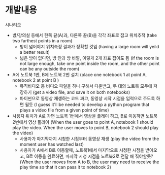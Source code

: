 # 개발내용

시나리오
  - 방/강의실 등에서 한쪽 끝(A)과, 다른쪽 끝(B)을 각각 좌표로 잡고 위치추적 (take two farthest points in a room)
    - 방이 넓어야지 위치측정 결과가 정확할 것임 (having a large room will yeild a better result)
    - 넓은 방이 없다면, 방 안과 방 바깥, 이렇게 2개 좌표 잡아도 됨 (if the room is not large enough, take one point inside the room, and the other point can be any outside the room)
  - A에 노트북 1번, B에 노트북 2번 설치 (place one notebook 1 at point A, notebook 2 at point B )
    - 뮤직비디오 등 비디오 파일을 하나 구해서 다운받고, 두 대의 노트북 모두에 저장하기 (get a video file, and save it on both notebooks)
    - 파이썬으로 동영상 재생하는 코드 짜고, 동영상 시작 시점을 입력으로 주도록 하면 될듯 (I guess it'll be needed to develop a python program that plays a video file from a given point of time)
  - 사용자 위치가 A로 가면 노트북 1번에서 영상을 플레이 하고, B로 이동하면 노트북 2번에서 영상 플레이 (When the user goes to point A, notebook 1 should play the video. When the user moves to point B, notebook 2 should play the video)
    - 사용자가 마지막까지 시청한 시점부터 동영상 재생 (play the video from the moment user has watched last)
    - 사용자가 A에서 B로 이동할때, 노트북1에서 마지막으로 시청한 시점을 받아오고, B로 이동을 완료하면, 마지막 시청 시점을 노트북2로 전달 해 줘야할듯? (When the user moves from A to B, the user may need to receive the play time so that it can pass it to notebook 2)